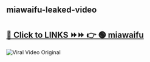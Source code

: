 
 ## miawaifu-leaked-video 

# <h2><a href="https://clipsfans.com/miawaifu&ref=git">🔗 Click to LINKS ⏩⏩ 👉 🟢 miawaifu </a></h2>

<a href="https://clipsfans.com/miawaifu&ref=git" rel="nofollow" data-target="animated-image.originalLink"><img src="https://i.ibb.co.com/xMMVF88/686577567.gif" alt="Viral Video Original" style="max-width: 100%; display: inline-block;" data-target="animated-image.originalImage"></a>
